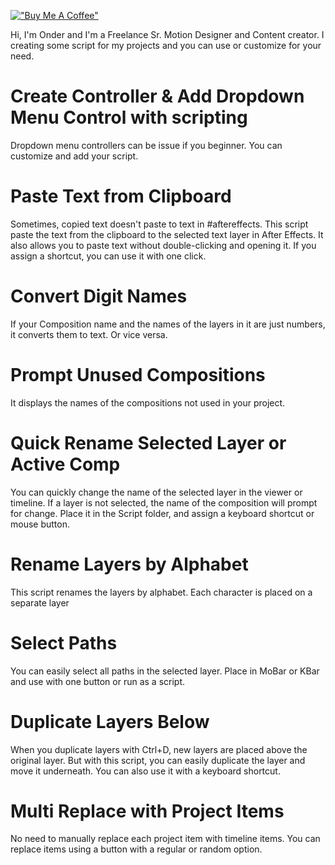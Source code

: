 [!["Buy Me A Coffee"](https://www.buymeacoffee.com/assets/img/custom_images/orange_img.png)](https://www.buymeacoffee.com/onderk_motion)


Hi, I'm Onder and I'm a Freelance Sr. Motion Designer and Content creator.
I creating some script for my projects and you can use or customize for your need.

# **Create Controller & Add Dropdown Menu Control with scripting**
Dropdown menu controllers can be issue if you beginner. You can customize and add your script.

# **Paste Text from Clipboard**
Sometimes, copied text doesn't paste to text in #aftereffects. 
This script paste the text from the clipboard to the selected text layer in After Effects. 
It also allows you to paste text without double-clicking and opening it. If you assign a shortcut, you can use it with one click. 

# **Convert Digit Names**
If your Composition name and the names of the layers in it are just numbers, it converts them to text. Or vice versa.

# **Prompt Unused Compositions**
It displays the names of the compositions not used in your project.

# **Quick Rename Selected Layer or Active Comp**
You can quickly change the name of the selected layer in the viewer or timeline. 
If a layer is not selected, the name of the composition will prompt for change.
Place it in the Script folder, and assign a keyboard shortcut or mouse button.

# **Rename Layers by Alphabet**
This script renames the layers by alphabet. Each character is placed on a separate layer

# **Select Paths**
You can easily select all paths in the selected layer.
Place in MoBar or KBar and use with one button or run as a script. 

# **Duplicate Layers Below**
When you duplicate layers with Ctrl+D, new layers are placed above the original layer.
But with this script, you can easily duplicate the layer and move it underneath. You can also use it with a keyboard shortcut.

# **Multi Replace with Project Items**
No need to manually replace each project item with timeline items. 
You can replace items using a button with a regular or random option.


